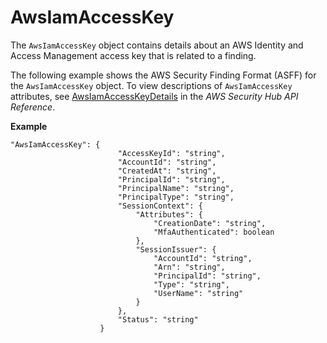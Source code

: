 # AwsIamAccessKey<a name="asff-resourcedetails-awsiamaccesskey"></a>

The `AwsIamAccessKey` object contains details about an AWS Identity and Access Management access key that is related to a finding\.

The following example shows the AWS Security Finding Format \(ASFF\) for the `AwsIamAccessKey` object\. To view descriptions of `AwsIamAccessKey` attributes, see [AwsIamAccessKeyDetails](https://docs.aws.amazon.com/securityhub/1.0/APIReference/API_AwsIamAccessKeyDetails.html) in the *AWS Security Hub API Reference*\.

**Example**

```
"AwsIamAccessKey": { 
                        "AccessKeyId": "string",
                        "AccountId": "string",
                        "CreatedAt": "string",
                        "PrincipalId": "string",
                        "PrincipalName": "string",
                        "PrincipalType": "string",
                        "SessionContext": {
                            "Attributes": {
                                "CreationDate": "string",
                                "MfaAuthenticated": boolean
                            },
                            "SessionIssuer": {
                                "AccountId": "string",
                                "Arn": "string",
                                "PrincipalId": "string",
                                "Type": "string",
                                "UserName": "string"
                            }
                        },
                        "Status": "string"
                    }
```